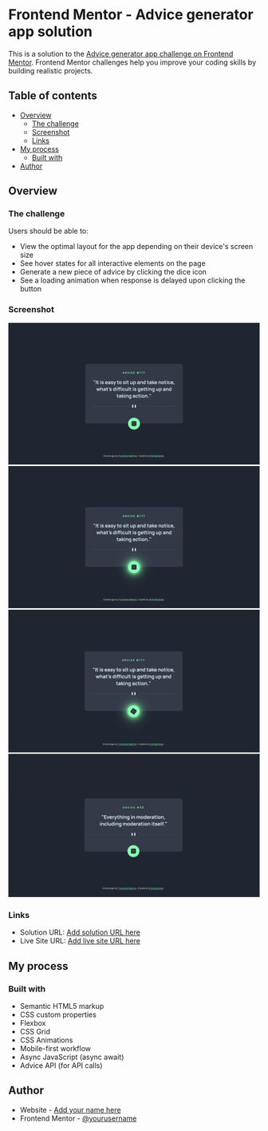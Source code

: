 # Frontend Mentor - Advice generator app solution

This is a solution to the [Advice generator app challenge on Frontend Mentor](https://www.frontendmentor.io/challenges/advice-generator-app-QdUG-13db). Frontend Mentor challenges help you improve your coding skills by building realistic projects.

## Table of contents

- [Overview](#overview)
  - [The challenge](#the-challenge)
  - [Screenshot](#screenshot)
  - [Links](#links)
- [My process](#my-process)
  - [Built with](#built-with)
- [Author](#author)

## Overview

### The challenge

Users should be able to:

- View the optimal layout for the app depending on their device's screen size
- See hover states for all interactive elements on the page
- Generate a new piece of advice by clicking the dice icon
- See a loading animation when response is delayed upon clicking the button

### Screenshot

![](./screenshots/Screenshot%201.png)
![](./screenshots/Screenshot%202.png)
![](./screenshots/Screenshot%203.png)
![](./screenshots/Screenshot%204.png)

### Links

- Solution URL: [Add solution URL here](https://github.com/sridarshan-webjava/advice-generator)
- Live Site URL: [Add live site URL here](https://your-live-site-url.com)

## My process

### Built with

- Semantic HTML5 markup
- CSS custom properties
- Flexbox
- CSS Grid
- CSS Animations
- Mobile-first workflow
- Async JavaScript (async await)
- Advice API (for API calls)

## Author

- Website - [Add your name here](https://www.your-site.com)
- Frontend Mentor - [@yourusername](https://www.frontendmentor.io/profile/sridarshan-webjava)
